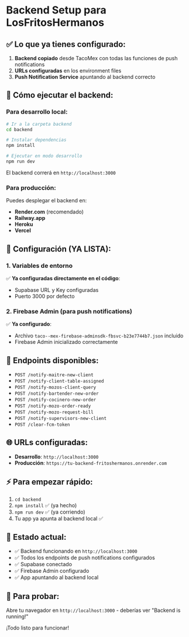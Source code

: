 # Backend Setup para LosFritosHermanos

## ✅ Lo que ya tienes configurado:

1. **Backend copiado** desde TacoMex con todas las funciones de push notifications
2. **URLs configuradas** en los environment files
3. **Push Notification Service** apuntando al backend correcto

## 🚀 Cómo ejecutar el backend:

### Para desarrollo local:
```bash
# Ir a la carpeta backend
cd backend

# Instalar dependencias
npm install

# Ejecutar en modo desarrollo
npm run dev
```

El backend correrá en `http://localhost:3000`

### Para producción:
Puedes desplegar el backend en:
- **Render.com** (recomendado)
- **Railway.app**
- **Heroku**
- **Vercel**

## 🔧 Configuración (YA LISTA):

### 1. Variables de entorno
✅ **Ya configuradas directamente en el código**:
- Supabase URL y Key configuradas
- Puerto 3000 por defecto

### 2. Firebase Admin (para push notifications)
✅ **Ya configurado**:
- Archivo `taco--mex-firebase-adminsdk-fbsvc-b23e7744b7.json` incluido
- Firebase Admin inicializado correctamente

## 📱 Endpoints disponibles:

- `POST /notify-maitre-new-client`
- `POST /notify-client-table-assigned`
- `POST /notify-mozos-client-query`
- `POST /notify-bartender-new-order`
- `POST /notify-cocinero-new-order`
- `POST /notify-mozo-order-ready`
- `POST /notify-mozo-request-bill`
- `POST /notify-supervisors-new-client`
- `POST /clear-fcm-token`

## 🌐 URLs configuradas:

- **Desarrollo**: `http://localhost:3000`
- **Producción**: `https://tu-backend-fritoshermanos.onrender.com`

## ⚡ Para empezar rápido:

1. `cd backend`
2. `npm install` ✅ (ya hecho)
3. `npm run dev` ✅ (ya corriendo)
4. Tu app ya apunta al backend local ✅

## 🎯 Estado actual:
- ✅ Backend funcionando en `http://localhost:3000`
- ✅ Todos los endpoints de push notifications configurados
- ✅ Supabase conectado
- ✅ Firebase Admin configurado
- ✅ App apuntando al backend local

## 🧪 Para probar:
Abre tu navegador en `http://localhost:3000` - deberías ver "Backend is running!"

¡Todo listo para funcionar!

